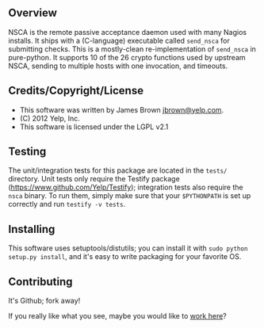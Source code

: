 Overview
----
NSCA is the remote passive acceptance daemon used with many Nagios installs. It
ships with a (C-language) executable called `send_nsca` for submitting checks.
This is a mostly-clean re-implementation of `send_nsca` in pure-python. It
supports 10 of the 26 crypto functions used by upstream NSCA, sending to
multiple hosts with one invocation, and timeouts.

Credits/Copyright/License
---
- This software was written by James Brown <jbrown@yelp.com>.
- (C) 2012 Yelp, Inc.
- This software is licensed under the LGPL v2.1

Testing
-----
The unit/integration tests for this package are located in the `tests/`
directory.  Unit tests only require the Testify package
(<https://www.github.com/Yelp/Testify>); integration tests also require the
`nsca` binary. To run them, simply make sure that your `$PYTHONPATH` is set
up correctly and run `testify -v tests`.

Installing
-----
This software uses setuptools/distutils; you can install it with `sudo python setup.py install`,
and it's easy to write packaging for your favorite OS.

Contributing
----------
It's Github; fork away!

If you really like what you see, maybe you would like to [work here](http://www.yelp.com/careers)?
